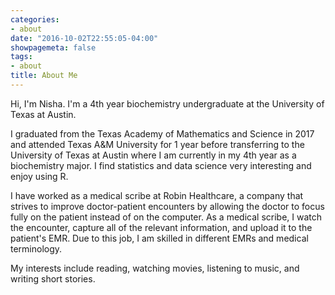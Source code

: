 ```yaml
---
categories:
- about
date: "2016-10-02T22:55:05-04:00"
showpagemeta: false
tags:
- about
title: About Me
---
```


Hi, I'm Nisha. I'm a 4th year biochemistry undergraduate at the University of Texas at Austin.

I graduated from the Texas Academy of Mathematics and Science in 2017 and attended Texas A&M University for 1 year before transferring to the University of Texas at Austin where I am currently in my 4th year as a biochemistry major. I find statistics and data science very interesting and enjoy using R.

I have worked as a medical scribe at Robin Healthcare, a company that strives to improve doctor-patient encounters by allowing the doctor to focus fully on the patient instead of on the computer. As a medical scribe, I watch the encounter, capture all of the relevant information, and upload it to the patient's EMR. Due to this job, I am skilled in different EMRs and medical terminology. 

My interests include reading, watching movies, listening to music, and writing short stories.
